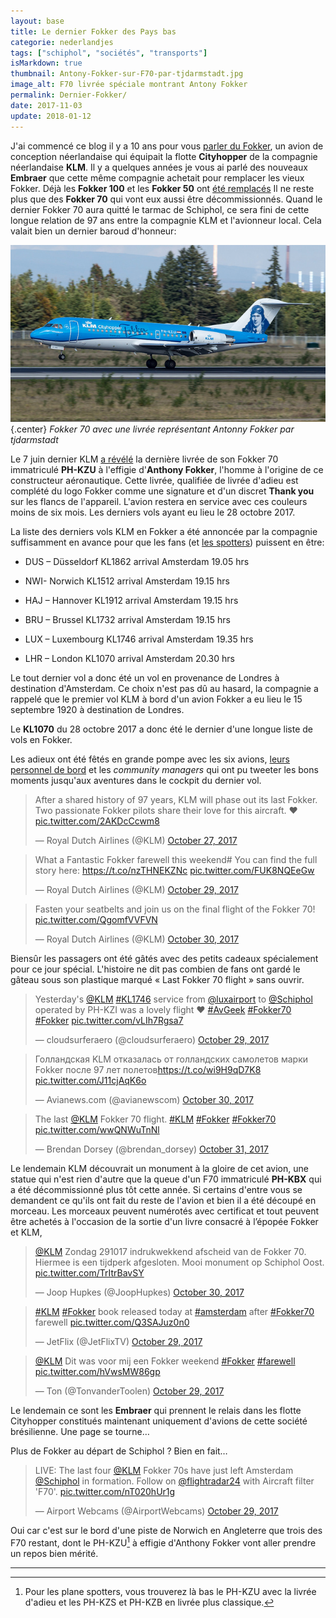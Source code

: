 ```yaml
---
layout: base
title: Le dernier Fokker des Pays bas
categorie: nederlandjes
tags: ["schiphol", "sociétés", "transports"]
isMarkdown: true
thumbnail: Antony-Fokker-sur-F70-par-tjdarmstadt.jpg
image_alt: F70 livrée spéciale montrant Antony Fokker
permalink: Dernier-Fokker/
date: 2017-11-03
update: 2018-01-12
---
```


J'ai commencé ce blog il y a 10 ans pour vous [parler du Fokker](/hier-en-fokker), un avion de conception néerlandaise qui équipait la flotte **Cityhopper** de la compagnie néerlandaise **KLM**. Il y a quelques années je vous ai parlé des nouveaux **Embraer** que cette même compagnie achetait pour remplacer les vieux Fokker. Déjà les **Fokker 100** et les **Fokker 50** ont [été remplacés](/pas-hier-pas-en-fokker) Il ne reste plus que des **Fokker 70** qui vont eux aussi être décommissionnés. Quand le dernier Fokker 70 aura quitté le tarmac de Schiphol, ce sera fini de cette longue relation de 97 ans entre la compagnie KLM et l'avionneur local. Cela valait bien un dernier baroud d'honneur:


![Fokker F70 avec livrée spéciale montrant Antony Fokker](Antony-Fokker-sur-F70-par-tjdarmstadt.jpg){.center}
*Fokker 70 avec une livrée représentant Antonny Fokker par tjdarmstadt*


Le 7 juin dernier KLM [a révélé](http://news.klm.com/portrait-of-anthony-fokker-to-adorn-fokker-70-tail/) la dernière livrée de son Fokker 70 immatriculé **PH-KZU** à l'effigie d'**Anthony Fokker**, l'homme à l'origine de ce constructeur aéronautique. Cette livrée, qualifiée de livrée d'adieu est complété du logo Fokker comme une signature et d'un discret **Thank you** sur les flancs de l'appareil. L'avion restera en service avec ces couleurs moins de six mois. Les derniers vols ayant eu lieu le 28 octobre 2017.

La liste des derniers vols KLM en Fokker a été annoncée par la compagnie suffisamment en avance pour que les fans (et [les spotters](/vliegtuigspotters)) puissent en être:
<!--excerpt-->
- DUS – Düsseldorf KL1862 arrival Amsterdam 19.05 hrs

- NWI- Norwich KL1512 arrival Amsterdam 19.15 hrs

- HAJ – Hannover KL1912 arrival Amsterdam 19.15 hrs

- BRU – Brussel KL1732 arrival Amsterdam 19.15 hrs

- LUX – Luxembourg KL1746 arrival Amsterdam 19.35 hrs

- LHR – London KL1070 arrival Amsterdam 20.30 hrs


Le tout dernier vol a donc été un vol en provenance de Londres à destination d'Amsterdam. Ce choix n'est pas dû au hasard, la compagnie a rappelé que le premier vol KLM à bord d'un avion Fokker a eu lieu le 15 septembre 1920 à destination de Londres. 

Le **KL1070** du 28 octobre 2017 a donc été le dernier d'une longue liste de vols en Fokker. 

Les adieux ont été fêtés en grande pompe avec les six avions, [leurs personnel de bord](https://blog.klm.com/our-fokkers-a-fleet-full-of-memories/) et les *community managers* qui ont pu tweeter les bons moments jusqu'aux aventures dans le cockpit du dernier vol.

<!-- HTML -->
<div class="flex flex-col items-center">
<blockquote class="twitter-tweet" data-lang="en"><p lang="en" dir="ltr">After a shared history of 97 years, KLM will phase out its last Fokker. Two passionate Fokker pilots share their love for this aircraft. ♥ <a href="https://t.co/2AKDcCcwm8">pic.twitter.com/2AKDcCcwm8</a></p>&mdash; Royal Dutch Airlines (@KLM) <a href="https://twitter.com/KLM/status/923831217996386304?ref_src=twsrc%5Etfw">October 27, 2017</a></blockquote>
<script async src="https://platform.twitter.com/widgets.js" charset="utf-8"></script>
</div>

<div class="flex flex-col items-center">
<blockquote class="twitter-tweet" data-lang="en"><p lang="en" dir="ltr">What a Fantastic Fokker farewell this weekend# You can find the full story here: <a href="https://t.co/nzTHNEKZNc">https://t.co/nzTHNEKZNc</a> <a href="https://t.co/FUK8NQEeGw">pic.twitter.com/FUK8NQEeGw</a></p>&mdash; Royal Dutch Airlines (@KLM) <a href="https://twitter.com/KLM/status/924688978112106499?ref_src=twsrc%5Etfw">October 29, 2017</a></blockquote>
<script async src="https://platform.twitter.com/widgets.js" charset="utf-8"></script>
</div>

<div class="flex flex-col items-center">
<blockquote class="twitter-tweet" data-lang="en"><p lang="en" dir="ltr">Fasten your seatbelts and join us on the final flight of the Fokker 70! <a href="https://t.co/QgomfVVFVN">pic.twitter.com/QgomfVVFVN</a></p>&mdash; Royal Dutch Airlines (@KLM) <a href="https://twitter.com/KLM/status/925010910502060032?ref_src=twsrc%5Etfw">October 30, 2017</a></blockquote>
<script async src="https://platform.twitter.com/widgets.js" charset="utf-8"></script>
</div>
<!-- / HTML -->

Biensûr les passagers ont été gâtés avec des petits cadeaux spécialement pour ce jour spécial. L'histoire ne dit pas combien de fans ont gardé le gâteau sous son plastique marqué « Last Fokker 70 flight » sans ouvrir.

<!-- HTML -->
<div class="flex flex-col items-center">
<blockquote class="twitter-tweet" data-lang="en"><p lang="en" dir="ltr">Yesterday&#39;s <a href="https://twitter.com/KLM?ref_src=twsrc%5Etfw">@KLM</a> <a href="https://twitter.com/hashtag/KL1746?src=hash&amp;ref_src=twsrc%5Etfw">#KL1746</a> service from <a href="https://twitter.com/luxairport?ref_src=twsrc%5Etfw">@luxairport</a> to <a href="https://twitter.com/Schiphol?ref_src=twsrc%5Etfw">@Schiphol</a> operated by PH-KZI was a lovely flight ♥ <a href="https://twitter.com/hashtag/AvGeek?src=hash&amp;ref_src=twsrc%5Etfw">#AvGeek</a> <a href="https://twitter.com/hashtag/Fokker70?src=hash&amp;ref_src=twsrc%5Etfw">#Fokker70</a> <a href="https://twitter.com/hashtag/Fokker?src=hash&amp;ref_src=twsrc%5Etfw">#Fokker</a> <a href="https://t.co/vLIh7Rgsa7">pic.twitter.com/vLIh7Rgsa7</a></p>&mdash; cloudsurferaero (@cloudsurferaero) <a href="https://twitter.com/cloudsurferaero/status/924558245255090177?ref_src=twsrc%5Etfw">October 29, 2017</a></blockquote>
<script async src="https://platform.twitter.com/widgets.js" charset="utf-8"></script>
</div>
<!-- / HTML -->
<!-- HTML -->
<div class="flex flex-col items-center">
<blockquote class="twitter-tweet" data-lang="en"><p lang="ru" dir="ltr">Голландская KLM отказалась от голландских самолетов марки Fokker после 97 лет полетов<a href="https://t.co/wi9H9qD7K8">https://t.co/wi9H9qD7K8</a> <a href="https://t.co/J11cjAqK6o">pic.twitter.com/J11cjAqK6o</a></p>&mdash; Avianews.com (@avianewscom) <a href="https://twitter.com/avianewscom/status/925062138770665473?ref_src=twsrc%5Etfw">October 30, 2017</a></blockquote>
<script async src="https://platform.twitter.com/widgets.js" charset="utf-8"></script>
</div>
<div class="flex flex-col items-center">
<blockquote class="twitter-tweet" data-lang="en"><p lang="da" dir="ltr">The last <a href="https://twitter.com/KLM?ref_src=twsrc%5Etfw">@KLM</a> Fokker 70 flight. <a href="https://twitter.com/hashtag/KLM?src=hash&amp;ref_src=twsrc%5Etfw">#KLM</a> <a href="https://twitter.com/hashtag/Fokker?src=hash&amp;ref_src=twsrc%5Etfw">#Fokker</a> <a href="https://twitter.com/hashtag/Fokker70?src=hash&amp;ref_src=twsrc%5Etfw">#Fokker70</a> <a href="https://t.co/wwQNWuTnNl">pic.twitter.com/wwQNWuTnNl</a></p>&mdash; Brendan Dorsey (@brendan_dorsey) <a href="https://twitter.com/brendan_dorsey/status/925420177830940672?ref_src=twsrc%5Etfw">October 31, 2017</a></blockquote>
<script async src="https://platform.twitter.com/widgets.js" charset="utf-8"></script>
</div>
<!-- / HTML -->

Le lendemain KLM découvrait un monument à la gloire de cet avion, une statue qui n'est rien d'autre que la queue d'un F70 immatriculé **PH-KBX** qui a été décommissionné plus tôt cette année. Si certains d'entre vous se demandent ce qu'ils ont fait du reste de l'avion et bien il a été découpé en morceau. Les morceaux peuvent numérotés avec certificat et tout peuvent être  achetés à l'occasion de la sortie d'un livre consacré à l’épopée Fokker et KLM,

<!-- HTML -->
<div class="flex flex-col items-center">
<blockquote class="twitter-tweet" data-lang="en"><p lang="nl" dir="ltr"><a href="https://twitter.com/KLM?ref_src=twsrc%5Etfw">@KLM</a> Zondag 291017 indrukwekkend afscheid van de Fokker 70. Hiermee is een tijdperk afgesloten. Mooi monument op Schiphol Oost. <a href="https://t.co/TrItrBavSY">pic.twitter.com/TrItrBavSY</a></p>&mdash; Joop Hupkes (@JoopHupkes) <a href="https://twitter.com/JoopHupkes/status/925114569785331712?ref_src=twsrc%5Etfw">October 30, 2017</a></blockquote>
<script async src="https://platform.twitter.com/widgets.js" charset="utf-8"></script>

</div>
<div class="flex flex-col items-center">
<blockquote class="twitter-tweet" data-lang="en"><p lang="en" dir="ltr"><a href="https://twitter.com/hashtag/KLM?src=hash&amp;ref_src=twsrc%5Etfw">#KLM</a> <a href="https://twitter.com/hashtag/Fokker?src=hash&amp;ref_src=twsrc%5Etfw">#Fokker</a> book released today at <a href="https://twitter.com/hashtag/amsterdam?src=hash&amp;ref_src=twsrc%5Etfw">#amsterdam</a> after <a href="https://twitter.com/hashtag/Fokker70?src=hash&amp;ref_src=twsrc%5Etfw">#Fokker70</a> farewell <a href="https://t.co/Q3SAJuz0n0">pic.twitter.com/Q3SAJuz0n0</a></p>&mdash; JetFlix (@JetFlixTV) <a href="https://twitter.com/JetFlixTV/status/924599424357191681?ref_src=twsrc%5Etfw">October 29, 2017</a></blockquote>
<script async src="https://platform.twitter.com/widgets.js" charset="utf-8"></script>

<blockquote class="twitter-tweet" data-lang="en"><p lang="nl" dir="ltr"><a href="https://twitter.com/KLM?ref_src=twsrc%5Etfw">@KLM</a> Dit was voor mij een Fokker weekend <a href="https://twitter.com/hashtag/Fokker?src=hash&amp;ref_src=twsrc%5Etfw">#Fokker</a> <a href="https://twitter.com/hashtag/farewell?src=hash&amp;ref_src=twsrc%5Etfw">#farewell</a> <a href="https://t.co/hVwsMW86gp">pic.twitter.com/hVwsMW86gp</a></p>&mdash; Ton (@TonvanderToolen) <a href="https://twitter.com/TonvanderToolen/status/924693179865096193?ref_src=twsrc%5Etfw">October 29, 2017</a></blockquote>
<script async src="https://platform.twitter.com/widgets.js" charset="utf-8"></script>

</div>
<!-- / HTML -->

Le lendemain ce sont les **Embraer** qui prennent le relais dans les flotte Cityhopper constitués maintenant uniquement d'avions de cette société brésilienne. Une page se tourne…

Plus de Fokker au départ de Schiphol ? Bien en fait…
<!-- HTML -->
<div class="flex flex-col items-center">
<blockquote class="twitter-tweet" data-lang="en"><p lang="en" dir="ltr">LIVE: The last four <a href="https://twitter.com/KLM?ref_src=twsrc%5Etfw">@KLM</a> Fokker 70s have just left Amsterdam <a href="https://twitter.com/Schiphol?ref_src=twsrc%5Etfw">@Schiphol</a> in formation. Follow on <a href="https://twitter.com/flightradar24?ref_src=twsrc%5Etfw">@flightradar24</a> with Aircraft filter &#39;F70&#39;. <a href="https://t.co/nT020hUr1g">pic.twitter.com/nT020hUr1g</a></p>&mdash; Airport Webcams (@AirportWebcams) <a href="https://twitter.com/AirportWebcams/status/924577074488193025?ref_src=twsrc%5Etfw">October 29, 2017</a></blockquote>
<script async src="https://platform.twitter.com/widgets.js" charset="utf-8"></script>
</div>
<!-- / HTML -->

Oui car c'est sur le bord d'une piste de Norwich en Angleterre que trois des F70 restant, dont le PH-KZU[^1] à effigie d'Anthony Fokker vont aller prendre un repos bien mérité.

---
[^1]: Pour les plane spotters, vous trouverez là bas le PH-KZU avec la livrée d'adieu et les PH-KZS et PH-KZB en livrée plus classique.
<!-- post notes:
https://worldairlinenews.com/2017/09/14/klm-announces-the-last-fokker-70-flights/ 

https://commons.wikimedia.org/wiki/Category:Anthony_Fokker 
https://commons.wikimedia.org/wiki/File:KLM_CityHopper_F-28-4000_PH-CHF_at_LHR_(23450245914).jpg 
https://www.flickr.com/search/?text=ANTHONY%20FOKKER%20KLM&license=2%2C3%2C4%2C5%2C6%2C9 
et l'avion du gov
https://www.flickr.com/photos/108177986@N05/33438488911/ 
https://blog.klm.com/insta-inspiration-october-celebrate-good-times/?WT.mc_id=C_WW_SocialCampaign_Twitter_Editorial_BlogInstagram_blog_null 
www.flightglobal.com/news/articles/pictures-retirement-of-klm-fokker-ends-era-that-be-442696/ 
http://aviationforall.proboards.com/thread/9497/klm-fokker-come-norwich-retirement?page=1
--->
